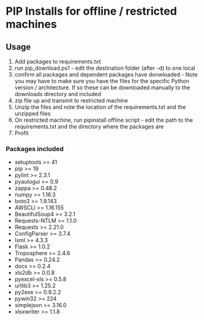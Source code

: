 # PIP Installs for offline / restricted machines

## Usage
1. Add packages to requirements.txt
2. run pip_download.ps1 - edit the destination folder (after -d) to one local
3. confirm all packages and dependent packages have donwloaded - Note you may have to make sure you have the files for the specific Python version / architecture.  If so these can be downloaded manually to the downloads directory and included
4. zip file up and transmit to restricted machine
5. Unzip the files and note the location of the requirements.txt and the unzipped files
6. On restricted machine, run pipinstall offline script - edit the path to the requirements.txt and the directory where the packages are
7. Profit


### Packages included 
- setuptools >= 41
- pip >= 19
- pylint >= 2.3.1 
- pyautogui >= 0.9
- zappa >= 0.48.2
- numpy >= 1.16.3
- boto3 >= 1.9.143
- AWSCLI >= 1.16.155
- BeautifulSoup4 >= 3.2.1
- Requests-NTLM >= 1.1.0
- Requests >= 2.21.0
- ConfigParser >= 3.7.4
- lxml >= 4.3.3
- Flask >= 1.0.2
- Troposphere >= 2.4.6
- Pandas >= 0.24.2
- docx >=  0.2.4
- xls2db >= 0.0.8
- pyexcel-xls >= 0.5.8
- urllib3 >= 1.25.2
- py2exe >= 0.9.2.2
- pywin32 >= 224
- simplejson >= 3.16.0
- xlsxwriter >= 1.1.8
